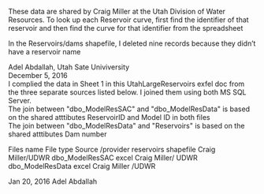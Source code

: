 

These data are shared by Craig Miller at the Utah Division of Water Resources. To look up each Reservoir curve, first find the identifier of that reservoir and then find the curve for that identifier from the spreadsheet

In the Reservoirs/dams shapefile, I deleted nine records because they didn’t have a reservoir name 


Adel Abdallah, Utah Sate Univiversity		
December 5, 2016		
I complied the data in Sheet 1 in this UtahLargeReservoirs exfel doc from the three separate sources listed below. I joined them using both MS SQL Server. 		
The join between "dbo_ModelResSAC" and "dbo_ModelResData" is based on the shared atttibutes ReservoirID and Model ID in both files		
The join between "dbo_ModelResData" and "Reservoirs" is based on the shared atttibutes Dam number 		
		
Files name	File type	Source /provider
reservoirs	shapefile	Craig Miller/UDWR 
dbo_ModelResSAC	excel	Craig Miller/ UDWR
dbo_ModelResData	excel	Craig Miller /UDWR



Jan 20, 2016
Adel Abdallah